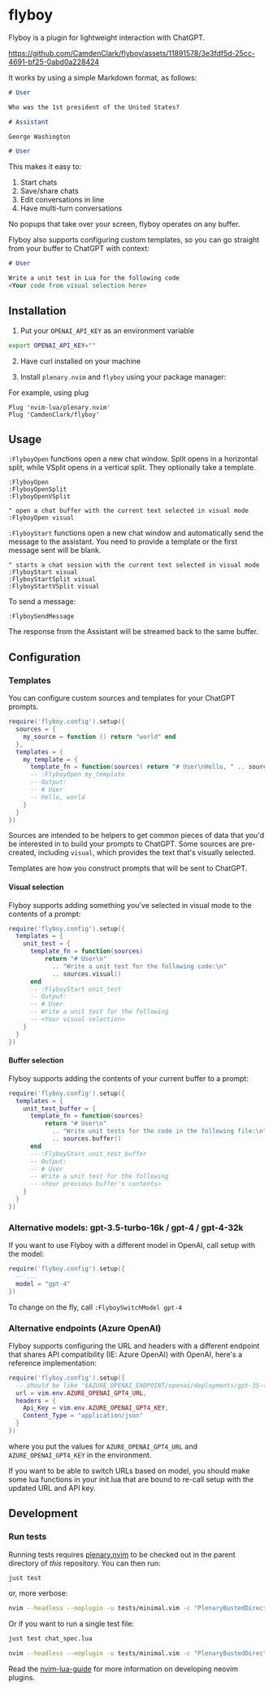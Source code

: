 # flyboy

Flyboy is a plugin for lightweight interaction with ChatGPT.

https://github.com/CamdenClark/flyboy/assets/11891578/3e3fdf5d-25cc-4691-bf25-0abd0a228424

It works by using a simple Markdown format, as follows:

```markdown
# User

Who was the 1st president of the United States?

# Assistant

George Washington

# User
```

This makes it easy to:

1. Start chats
1. Save/share chats
1. Edit conversations in line
1. Have multi-turn conversations

No popups that take over your screen, flyboy operates on any buffer.

Flyboy also supports configuring custom templates, so you can go straight from
your buffer to ChatGPT with context:

```markdown
# User

Write a unit test in Lua for the following code
<Your code from visual selection here>
```


## Installation

1. Put your `OPENAI_API_KEY` as an environment variable

```bash
export OPENAI_API_KEY=""
```

2. Have curl installed on your machine

3. Install `plenary.nvim` and `flyboy` using your package manager:

For example, using plug

```vim
Plug 'nvim-lua/plenary.nvim'
Plug 'CamdenClark/flyboy'
```

## Usage

`:FlyboyOpen` functions open a new chat window. Split opens in a horizontal split,
while VSplit opens in a vertical split. They optionally take a template.

```vim
:FlyboyOpen
:FlyboyOpenSplit
:FlyboyOpenVSplit

" open a chat buffer with the current text selected in visual mode
:FlyboyOpen visual
```

`:FlyboyStart` functions open a new chat window and automatically send the message to the
assistant. You need to provide a template or the first message sent will be blank.

```vim
" starts a chat session with the current text selected in visual mode
:FlyboyStart visual
:FlyboyStartSplit visual
:FlyboyStartVSplit visual
```

To send a message:

```vim
:FlyboySendMessage
```

The response from the Assistant will be streamed back to the same buffer.

## Configuration

### Templates

You can configure custom sources and templates for your ChatGPT prompts.

```lua
require('flyboy.config').setup({
  sources = {
    my_source = function () return "world" end
  },
  templates = {
    my_template = {
      template_fn = function(sources) return "# User\nHello, " .. sources.my_source() end
      -- :FlyboyOpen my_template
      -- Output:
      -- # User
      -- Hello, world
    }
  }
})
```

Sources are intended to be helpers to get common pieces of data that you'd be
interested in to build your prompts to ChatGPT. Some sources are pre-created,
including `visual`, which provides the text that's visually selected.

Templates are how you construct prompts that will be sent to ChatGPT.

#### Visual selection

Flyboy supports adding something you've selected in visual mode to the contents
of a prompt:

```lua
require('flyboy.config').setup({
  templates = {
    unit_test = {
      template_fn = function(sources)
          return "# User\n"
            .. "Write a unit test for the following code:\n"
            .. sources.visual()
      end
      -- :FlyboyStart unit_test
      -- Output:
      -- # User
      -- Write a unit test for the following
      -- <Your visual selection>
    }
  }
})
```

#### Buffer selection

Flyboy supports adding the contents of your current buffer to a prompt:

```lua
require('flyboy.config').setup({
  templates = {
    unit_test_buffer = {
      template_fn = function(sources)
          return "# User\n"
            .. "Write unit tests for the code in the following file:\n"
            .. sources.buffer()
      end
      -- :FlyboyStart unit_test_buffer
      -- Output:
      -- # User
      -- Write a unit test for the following
      -- <Your previous buffer's contents>
    }
  }
})
```

### Alternative models: gpt-3.5-turbo-16k / gpt-4 / gpt-4-32k

If you want to use Flyboy with a different model in OpenAI, call setup with the model:

```lua
require('flyboy.config').setup({
  -- ...
  model = "gpt-4"
})
```

To change on the fly, call `:FlyboySwitchModel gpt-4`

### Alternative endpoints (Azure OpenAI)

Flyboy supports configuring the URL and headers with a different endpoint that shares API compatibility (IE: Azure OpenAI)
with OpenAI, here's a reference implementation:

```lua
require('flyboy.config').setup({
  -- should be like "$AZURE_OPENAI_ENDPOINT/openai/deployments/gpt-35-turbo/chat/completions?api-version=2023-07-01-preview"
  url = vim.env.AZURE_OPENAI_GPT4_URL,
  headers = { 
    Api_Key = vim.env.AZURE_OPENAI_GPT4_KEY,
    Content_Type = "application/json"
  }
})
```

where you put the values for `AZURE_OPENAI_GPT4_URL` and `AZURE_OPENAI_GPT4_KEY` in the environment.

If you want to be able to switch URLs based on model, you should make some lua functions in your
init.lua that are bound to re-call setup with the updated URL and API key.


## Development

### Run tests

Running tests requires [plenary.nvim][plenary] to be checked out in the parent directory of _this_ repository.
You can then run:

```bash
just test
```

or, more verbose:

```bash
nvim --headless --noplugin -u tests/minimal.vim -c "PlenaryBustedDirectory tests/ {minimal_init = 'tests/minimal.vim'}"
```

Or if you want to run a single test file:

```bash
just test chat_spec.lua
```

```bash
nvim --headless --noplugin -u tests/minimal.vim -c "PlenaryBustedDirectory tests/path_to_file.lua {minimal_init = 'tests/minimal.vim'}"
```

Read the [nvim-lua-guide][nvim-lua-guide] for more information on developing neovim plugins.

[nvim-lua-guide]: https://github.com/nanotee/nvim-lua-guide
[plenary]: https://github.com/nvim-lua/plenary.nvim
